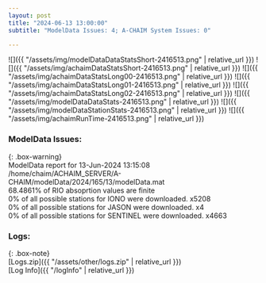 ```yaml
---
layout: post
title: "2024-06-13 13:00:00"
subtitle: "ModelData Issues: 4; A-CHAIM System Issues: 0"

---
```


![]({{ "/assets/img/modelDataDataStatsShort-2416513.png" | relative_url }})
![]({{ "/assets/img/achaimDataStatsShort-2416513.png" | relative_url }})
![]({{ "/assets/img/achaimDataStatsLong00-2416513.png" | relative_url }})
![]({{ "/assets/img/achaimDataStatsLong01-2416513.png" | relative_url }})
![]({{ "/assets/img/achaimDataStatsLong02-2416513.png" | relative_url }})
![]({{ "/assets/img/modelDataDataStats-2416513.png" | relative_url }})
![]({{ "/assets/img/modelDataStationStats-2416513.png" | relative_url }})
![]({{ "/assets/img/achaimRunTime-2416513.png" | relative_url }})


### ModelData Issues:  
  
{: .box-warning}  
 ModelData report for 13-Jun-2024 13:15:08   
 /home/chaim/ACHAIM_SERVER/A-CHAIM/modelData/2024/165/13/modelData.mat   
 68.4861% of RIO absoprtion values are finite   
 0% of all possible stations for IONO were downloaded. x5208   
 0% of all possible stations for JASON were downloaded. x4   
 0% of all possible stations for SENTINEL were downloaded. x4663   
  


### Logs:  
  
{: .box-note}  
[Logs.zip]({{ "/assets/other/logs.zip" | relative_url }})  
[Log Info]({{ "/logInfo" | relative_url }})  
